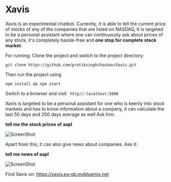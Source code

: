 # Xavis

Xavis is an experimental chatbot. Currently, it is able to tell the current price of stocks of any of the companies that are listed on NASDAQ, It is targeted to be a personal assistant where one can continuously ask about prices of any stock, it's completely hassle-free and **one stop for complete stock market**.


For running:
Clone the project and switch to the project directory:

```git clone https://github.com/pratiksinghchauhan/Xavis.git ```

Then run the project using

```npm install && npm start```

Switch to a browser and visit ``` http//:localhost:5000```

Xavis is targeted to be a personal assistant for one who is keenly into stock markets and has to know information about a company, it can calculate the last 50 days and 200 days average as well Ask him:

   **tell me the stock prices of aapl**
      
   ![ScreenShot](https://raw.github.com/pratiksinghchauhan/Xavis/master/screenshots/FireShot%20Capture%202%20-%20Chatbot%20-%20http___xavis.eu-gb.mybluemix.net_.png)
   

Apart from this, it can also give news about companies. Ask it:

   **tell me news of aapl** 
   
   ![ScreenShot](https://raw.github.com/pratiksinghchauhan/Xavis/master/screenshots/FireShot%20Capture%201%20-%20Chatbot%20-%201.png)
   
Find Xavis on:
     https://xavis.eu-gb.mybluemix.net 
     
     




